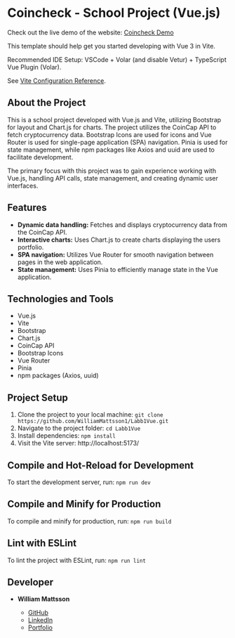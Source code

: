 <!-- # labb1vue

This template should help get you started developing with Vue 3 in Vite.

## Recommended IDE Setup

[VSCode](https://code.visualstudio.com/) + [Volar](https://marketplace.visualstudio.com/items?itemName=Vue.volar) (and disable Vetur) + [TypeScript Vue Plugin (Volar)](https://marketplace.visualstudio.com/items?itemName=Vue.vscode-typescript-vue-plugin).

## Customize configuration

See [Vite Configuration Reference](https://vitejs.dev/config/).

## Project Setup

```sh
npm install
```

### Compile and Hot-Reload for Development

```sh
npm run dev
```

### Compile and Minify for Production

```sh
npm run build
```

### Lint with [ESLint](https://eslint.org/)

```sh
npm run lint
```
 -->

 # Coincheck - School Project (Vue.js)

 Check out the live demo of the website: [Coincheck Demo](https://coincheck.netlify.app/)

This template should help get you started developing with Vue 3 in Vite.

Recommended IDE Setup: VSCode + Volar (and disable Vetur) + TypeScript Vue Plugin (Volar).

See [Vite Configuration Reference](https://vitejs.dev/config/).

## About the Project
This is a school project developed with Vue.js and Vite, utilizing Bootstrap for layout and Chart.js for charts. The project utilizes the CoinCap API to fetch cryptocurrency data. Bootstrap Icons are used for icons and Vue Router is used for single-page application (SPA) navigation. Pinia is used for state management, while npm packages like Axios and uuid are used to facilitate development.

The primary focus with this project was to gain experience working with Vue.js, handling API calls, state management, and creating dynamic user interfaces.

## Features
- **Dynamic data handling:** Fetches and displays cryptocurrency data from the CoinCap API.
- **Interactive charts:** Uses Chart.js to create charts displaying the users portfolio.
- **SPA navigation:** Utilizes Vue Router for smooth navigation between pages in the web application.
- **State management:** Uses Pinia to efficiently manage state in the Vue application.

## Technologies and Tools
- Vue.js
- Vite
- Bootstrap
- Chart.js
- CoinCap API
- Bootstrap Icons
- Vue Router
- Pinia
- npm packages (Axios, uuid)

## Project Setup
1. Clone the project to your local machine: `git clone https://github.com/WilliamMattsson1/Labb1Vue.git`
2. Navigate to the project folder: `cd Labb1Vue`
3. Install dependencies: `npm install`
4. Visit the Vite server: http://localhost:5173/

## Compile and Hot-Reload for Development
To start the development server, run: `npm run dev`

## Compile and Minify for Production
To compile and minify for production, run: `npm run build`

## Lint with ESLint
To lint the project with ESLint, run: `npm run lint`

## Developer

- **William Mattsson**

    - [GitHub](https://github.com/WilliamMattsson1)
    - [LinkedIn](https://www.linkedin.com/in/williammattsson/)
    - [Portfolio](https://williammattsson.se/)
